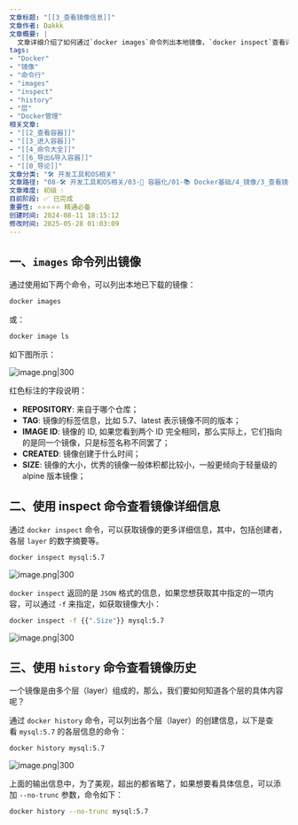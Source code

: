 ```yaml
---
文章标题: "[[3_查看镜像信息]]" 
文章作者: Dakkk
文章概要: |
  文章详细介绍了如何通过`docker images`命令列出本地镜像，`docker inspect`查看详细元数据，以及`docker history`追溯镜像层构建历史。这些命令帮助用户全面了解和管理Docker镜像，是Docker基础操作的重要组成部分。
tags:
- "Docker"
- "镜像"
- "命令行"
- "images"
- "inspect"
- "history"
- "层"
- "Docker管理"
相关文章:
- "[[2_查看容器]]"
- "[[3_进入容器]]"
- "[[4_命令大全]]"
- "[[6_导出&导入容器]]"
- "[[0_导论]]"
文章分类: "🛠️ 开发工具和OS相关"
文章路径: "08-🛠️ 开发工具和OS相关/03-🐋 容器化/01-📚 Docker基础/4_镜像/3_查看镜像信息.md"
文章难度: 初级 💧
目前阶段: ✅ 已完成
重要性: ⭐⭐⭐⭐⭐ 精通必备
创建时间: 2024-08-11 18:15:12
修改时间: 2025-05-28 01:03:09
---
```


## 一、`images` 命令列出镜像

通过使用如下两个命令，可以列出本地已下载的镜像：

```bash
docker images
```

或：

```bash
docker image ls
```

如下图所示：

![image.png|300](https://my-obsidian-image.oss-cn-guangzhou.aliyuncs.com/2024/05/416815768c78710098a855f7ef1a5002.png)

红色标注的字段说明：
- **REPOSITORY**: 来自于哪个仓库；
- **TAG**: 镜像的标签信息，比如 5.7、latest 表示镜像不同的版本；
- **IMAGE ID**: 镜像的 ID, 如果您看到两个 ID 完全相同，那么实际上，它们指向的是同一个镜像，只是标签名称不同罢了；
- **CREATED**: 镜像创建于什么时间；
- **SIZE**: 镜像的大小，优秀的镜像一般体积都比较小，一般更倾向于轻量级的 alpine 版本镜像；

## 二、使用 inspect 命令查看镜像详细信息

通过 `docker inspect` 命令，可以获取镜像的更多详细信息，其中，包括创建者，各层 `layer` 的数字摘要等。

```bash
docker inspect mysql:5.7
```

![image.png|300](https://my-obsidian-image.oss-cn-guangzhou.aliyuncs.com/2024/05/7b2491fc58d25f6b5a291d17d8f7e861.png)

`docker inspect` 返回的是 `JSON` 格式的信息，如果您想获取其中指定的一项内容，可以通过 `-f` 来指定，如获取镜像大小：

```bash
docker inspect -f {{".Size"}} mysql:5.7
```

![image.png|300](https://my-obsidian-image.oss-cn-guangzhou.aliyuncs.com/2024/05/9b65627e5ac3c996745141b1b96e8438.png)

## 三、使用 `history` 命令查看镜像历史

一个镜像是由多个层（layer）组成的，那么，我们要如何知道各个层的具体内容呢？

通过 `docker history` 命令，可以列出各个层（layer）的创建信息，以下是查看 `mysql:5.7` 的各层信息的命令：

```bash
docker history mysql:5.7
```

![image.png|300](https://my-obsidian-image.oss-cn-guangzhou.aliyuncs.com/2024/05/7e3c86ff2d699339467ef548877c343f.png)

上面的输出信息中，为了美观，超出的都省略了，如果想要看具体信息，可以添加 `--no-trunc` 参数，命令如下：

```bash
docker history --no-trunc mysql:5.7
```